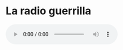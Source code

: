 # La radio guerrilla


<audio controls>
  <source src="http://giss.tv:8000/guerrillaradio.ogg" type="audio/ogg">
  <source src="URL.mp3" type="audio/mpeg">
  Your browser does not support the audio element.
</audio>
